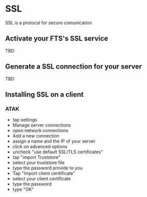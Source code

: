 # SSL
SSL is a  protocol for secure comunication

## Activate your FTS's SSL service
TBD

## Generate a SSL connection for your server
TBD

## Installing SSL on a client
### ATAK
- tap settings
- Manage server connections
- open network connections
- Add a new connection 
- assign a name and the IP of your server
- click on advanced options
- uncheck "use default SSL/TLS certificates"
- tap "import Truststore"
-  select your truststore file
- type the password provide to you
- Tap "Import client ceritificate"
- select your client certificate
- type the password
- type "OK"

